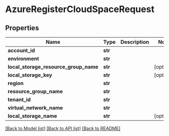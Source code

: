 # AzureRegisterCloudSpaceRequest

## Properties
Name | Type | Description | Notes
------------ | ------------- | ------------- | -------------
**account_id** | **str** |  | 
**environment** | **str** |  | 
**local_storage_resource_group_name** | **str** |  | [optional] 
**local_storage_key** | **str** |  | [optional] 
**region** | **str** |  | 
**resource_group_name** | **str** |  | 
**tenant_id** | **str** |  | 
**virtual_network_name** | **str** |  | 
**local_storage_name** | **str** |  | [optional] 

[[Back to Model list]](../README.md#documentation-for-models) [[Back to API list]](../README.md#documentation-for-api-endpoints) [[Back to README]](../README.md)


